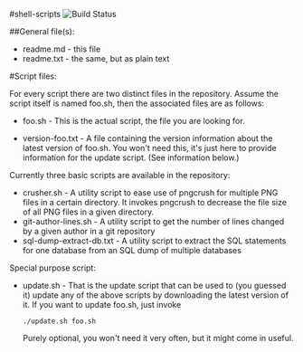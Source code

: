 #shell-scripts
![Build Status](https://travis-ci.org/striezel/shell-scripts.svg?branch=master)

##General file(s):

* readme.md  - this file
* readme.txt - the same, but as plain text

#Script files:

For every script there are two distinct files in the repository.
Assume the script itself is named foo.sh, then the associated files
are as follows:

* foo.sh          - This is the actual script, the file you are looking for.

* version-foo.txt - A file containing the version information about the latest version of foo.sh. You won't need this, it's just here to provide information for the update script. (See information below.)


Currently three basic scripts are available in the repository:

*  crusher.sh - A utility script to ease use of pngcrush for multiple PNG files in a certain directory. It invokes pngcrush to decrease the file size of all PNG files in a given directory.
* git-author-lines.sh - A utility script to get the number of lines changed by a given author in a git repository
* sql-dump-extract-db.txt - A utility script to extract the SQL statements for one database from an SQL dump of multiple databases

Special purpose script:

* update.sh   - That is the update script that can be used to (you guessed it) update any of the above scripts by downloading the latest version of it. If you want to update foo.sh, just invoke

      ./update.sh foo.sh

  Purely optional, you won't need it very often, but it might come in useful.
